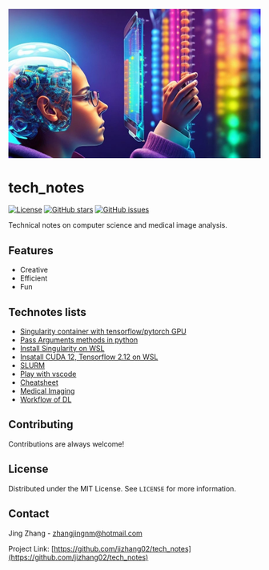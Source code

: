 




![Header Image](/docs/dream_thinkincss.jpg)

# tech_notes


[![License](https://img.shields.io/badge/license-MIT-blue.svg)](https://opensource.org/licenses/MIT)
[![GitHub stars](https://img.shields.io/github/stars/jizhang02/tech_notes.svg)](https://github.com/jizhang02/tech_notes/stargazers)
[![GitHub issues](https://img.shields.io/github/issues/jizhang02/tech_notes.svg)](https://github.com/jizhang02/tech_notes/issues)


Technical notes on computer science and medical image analysis.


## Features

- Creative
- Efficient
- Fun

## Technotes lists

* [Singularity container with tensorflow/pytorch GPU](/docs/DL-TF-TORCH-GPU.md)
* [Pass Arguments methods in python](/docs/PassArguementsPython.md)
* [Install Singularity on WSL](/docs/Install-Singularity-on-WSL.md) <!--it must be no space in the file!-->
* [Insatall CUDA 12, Tensorflow 2.12 on WSL](/docs/Tensorflow-WSL.md)
* [SLURM](/docs/SLURM.md)
* [Play with vscode](/docs/Play-with-vscode.md)    
* [Cheatsheet](/docs/cheatsheet.markdown)
* [Medical Imaging](/docs/medical-imaging.md)
* [Workflow of DL](/docs/DL-workflow.md)

## Contributing

Contributions are always welcome!

## License

Distributed under the MIT License. See `LICENSE` for more information.

## Contact

Jing Zhang - zhangjingnm@hotmail.com

Project Link: [https://github.com/jizhang02/tech_notes](https://github.com/jizhang02/tech_notes)
